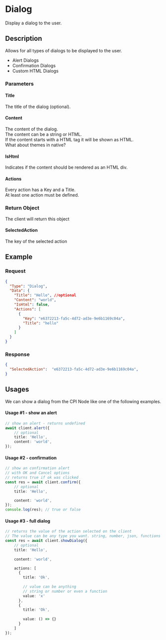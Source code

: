 # Dialog
Display a dialog to the user.

## Description
Allows for all types of dialogs to be displayed to the user.

* Alert Dialogs
* Confirmation Dialogs
* Custom HTML Dialogs

### Parameters 

#### Title
The title of the dialog (optional). 
#### Content
The content of the dialog. \
The content can be a string or HTML. \
If the content starts with a HTML tag it will be shown as HTML.\
What about themes in native?
#### IsHtml
Indicates if the content should be rendered as an HTML div.
#### Actions
Every action has a Key and a Title.\
At least one action must be defined.

### Return Object
The client will return this object

#### SelectedAction
The key of the selected action

## Example

### Request
```json
{
  "Type": "Dialog",
  "Data": {
    "Title": "Hello", //optional
    "Content": "world",
    "IsHtml": false,
    "Actions": [
      {
        "Key": "e6372213-fa5c-4d72-ad3e-9e6b1169c04a",
        "Title": "hello"
      }
    ]
  }
}
```

### Response
```json
{
  "SelectedAction":  "e6372213-fa5c-4d72-ad3e-9e6b1169c04a",
}
```

## Usages
We can show a dialog from the CPI Node like one of the following examples.

#### Usage #1 - show an alert
```typescript
// show an alert - returns undefined
await client.alert({
    // optional
    title: 'Hello',
    content: 'world',
});
```

#### Usage #2 - confirmation
```typescript
// show an confirmation alert
// with OK and Cancel options
// returns true if ok was clicked
const res = await client.confirm({
    // optional
    title: 'Hello',

    content: 'world',
});
console.log(res); // true or false
```

#### Usage #3 - full dialog
```typescript
// returns the value of the action selected on the client
// The value can be any type you want. string, number, json, functions and etc..
const res = await client.showDialog({
    // optional
    title: 'Hello',
    
    content: 'world',

    actions: [
      {
        title: 'Ok',
        
        // value can be anything
        // string or number or even a function
        value: 'x'
      },
      {
        title: 'Ok',
        
        value: () => {}
      }
    ]
});
```